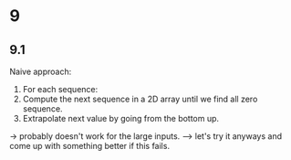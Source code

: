 # 9 

## 9.1

Naive approach:

1. For each sequence:
2. Compute the next sequence in a 2D array until we find all zero sequence.
3. Extrapolate next value by going from the bottom up.

-> probably doesn't work for the large inputs. 
--> let's try it anyways and come up with something better if this fails.